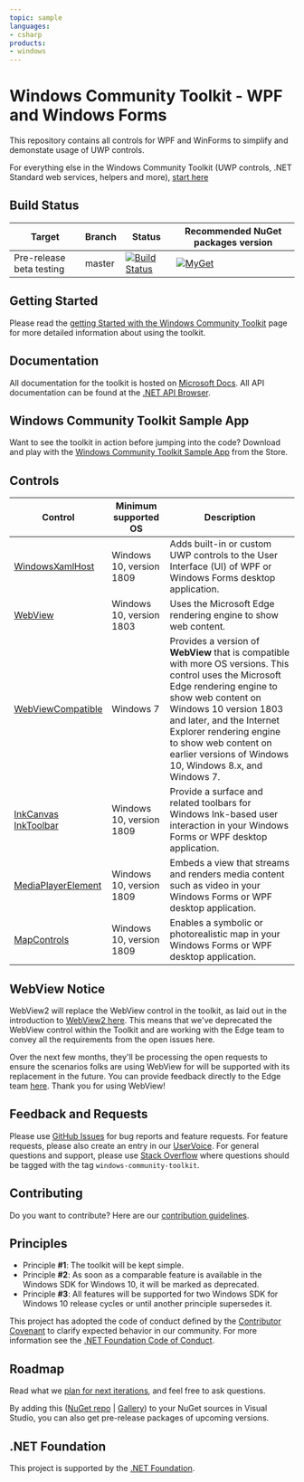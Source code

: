 ```yaml
---
topic: sample
languages:
- csharp
products:
- windows
---
```


# Windows Community Toolkit - WPF and Windows Forms 
This repository contains all controls for WPF and WinForms to simplify and demonstate usage of UWP controls.

For everything else in the Windows Community Toolkit (UWP controls, .NET Standard web services, helpers and more), [start here](https://github.com/windows-toolkit/WindowsCommunityToolkit)

## Build Status
| Target | Branch | Status | Recommended NuGet packages version |
| ------ | ------ | ------ | ------ |
| Pre-release beta testing | master | [![Build Status](https://dev.azure.com/dotnet/WindowsCommunityToolkit/_apis/build/status/nmetulev.Win32Test)](https://dev.azure.com/dotnet/WindowsCommunityToolkit/_build/latest?definitionId=59) | [![MyGet](https://img.shields.io/dotnet.myget/uwpcommunitytoolkit/vpre/Microsoft.Toolkit.Forms.UI.XamlHost.svg)](https://dotnet.myget.org/gallery/uwpcommunitytoolkit) |

## Getting Started
Please read the [getting Started with the Windows Community Toolkit](https://docs.microsoft.com/windows/communitytoolkit/getting-started) page for more detailed information about using the toolkit.

## Documentation
All documentation for the toolkit is hosted on [Microsoft Docs](https://docs.microsoft.com/windows/communitytoolkit/). All API documentation can be found at the [.NET API Browser](https://docs.microsoft.com/en-us/dotnet/api/?term=microsoft.toolkit).

## Windows Community Toolkit Sample App
Want to see the toolkit in action before jumping into the code? Download and play with the [Windows Community Toolkit Sample App](https://www.microsoft.com/store/apps/9nblggh4tlcq) from the Store.

## Controls

| Control | Minimum supported OS | Description |
|-----------------|-------------------------------|-------------|
| [WindowsXamlHost](https://docs.microsoft.com/windows/communitytoolkit/controls/wpf-winforms/windowsxamlhost) | Windows 10, version 1809 | Adds built-in or custom UWP controls to the User Interface (UI) of WPF or Windows Forms desktop application. |
| [WebView](https://docs.microsoft.com/windows/communitytoolkit/controls/wpf-winforms/webview) | Windows 10, version 1803 | Uses the Microsoft Edge rendering engine to show web content. |
| [WebViewCompatible](https://docs.microsoft.com/windows/communitytoolkit/controls/wpf-winforms/webviewcompatible) | Windows 7 | Provides a version of **WebView** that is compatible with more OS versions. This control uses the Microsoft Edge rendering engine to show web content on Windows 10 version 1803 and later, and the Internet Explorer rendering engine to show web content on earlier versions of Windows 10, Windows 8.x, and Windows 7. |
| [InkCanvas](https://docs.microsoft.com/windows/communitytoolkit/controls/wpf-winforms/inkcanvas)<br>[InkToolbar](https://docs.microsoft.com/windows/communitytoolkit/controls/wpf-winforms/inktoolbar) | Windows 10, version 1809 | Provide a surface and related toolbars for Windows Ink-based user interaction in your Windows Forms or WPF desktop application. |
| [MediaPlayerElement](https://docs.microsoft.com/windows/communitytoolkit/controls/wpf-winforms/mediaplayerelement) | Windows 10, version 1809 | Embeds a view that streams and renders media content such as video in your Windows Forms or WPF desktop application. |
| [MapControls](https://docs.microsoft.com/windows/communitytoolkit/controls/wpf-winforms/mapcontrol) | Windows 10, version 1809 | Enables a symbolic or photorealistic map in your Windows Forms or WPF desktop application. |

## WebView Notice
WebView2 will replace the WebView control in the toolkit, as laid out in the introduction to [WebView2 here](https://docs.microsoft.com/en-us/microsoft-edge/hosting/webview2). This means that we've deprecated the WebView control within the Toolkit and are working with the Edge team to convey all the requirements from the open issues here.

Over the next few months, they'll be processing the open requests to ensure the scenarios folks are using WebView for will be supported with its replacement in the future. You can provide feedback directly to the Edge team [here](https://github.com/MicrosoftEdge/WebViewFeedback). Thank you for using WebView!

## Feedback and Requests
Please use [GitHub Issues](https://github.com/windows-toolkit/WindowsCommunityToolkit/issues) for bug reports and feature requests.
For feature requests, please also create an entry in our [UserVoice](https://wpdev.uservoice.com/forums/110705-universal-windows-platform/category/193402-uwp-community-toolkit).
For general questions and support, please use [Stack Overflow](https://stackoverflow.com/questions/tagged/windows-community-toolkit) where questions should be tagged with the tag `windows-community-toolkit`.

## Contributing
Do you want to contribute? Here are our [contribution guidelines](https://github.com/windows-toolkit/WindowsCommunityToolkit/blob/master/contributing.md).

## Principles
* Principle **#1**: The toolkit will be kept simple.
* Principle **#2**: As soon as a comparable feature is available in the Windows SDK for Windows 10, it will be marked as deprecated.
* Principle **#3**: All features will be supported for two Windows SDK for Windows 10 release cycles or until another principle supersedes it.

This project has adopted the code of conduct defined by the [Contributor Covenant](http://contributor-covenant.org/) to clarify expected behavior in our community.
For more information see the [.NET Foundation Code of Conduct](http://dotnetfoundation.org/code-of-conduct).

## Roadmap
Read what we [plan for next iterations](https://github.com/windows-toolkit/WindowsCommunityToolkit/milestones), and feel free to ask questions.

By adding this ([NuGet repo](https://dotnet.myget.org/F/uwpcommunitytoolkit/api/v3/index.json) | [Gallery](https://dotnet.myget.org/gallery/uwpcommunitytoolkit)) to your NuGet sources in Visual Studio, you can also get pre-release packages of upcoming versions.

## .NET Foundation
This project is supported by the [.NET Foundation](http://dotnetfoundation.org).
